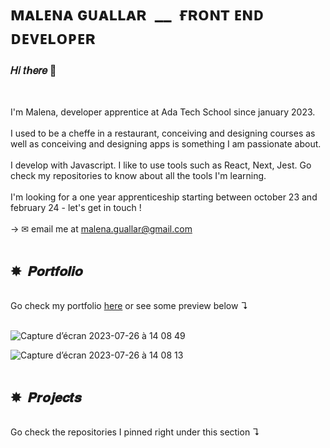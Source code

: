 # ᴍᴀʟᴇɴᴀ ɢᴜᴀʟʟᴀʀ &nbsp;__&nbsp; ғʀᴏɴᴛ ᴇɴᴅ ᴅᴇᴠᴇʟᴏᴘᴇʀ

### 𝐻𝑖 𝑡ℎ𝑒𝑟𝑒 🌈

<br>

I'm Malena, developer apprentice at Ada Tech School since january 2023. 
<br>
<br>
I used to be a cheffe in a restaurant, conceiving and designing courses as well as conceiving and designing apps is something I am passionate about. 
<br>
<br>
I develop with Javascript. I like to use tools such as React, Next, Jest. Go check my repositories to know about all the tools I'm learning. 
<br>
<br>
I'm looking for a one year apprenticeship starting between october 23 and february 24 - let's get in touch ! <br>
<br> 
→ ✉ email me at malena.guallar@gmail.com
<br>
<br>

## ✸&nbsp; 𝑷𝒐𝒓𝒕𝒇𝒐𝒍𝒊𝒐
<br>
Go check my portfolio <a target="_blank" rel="noopener noreferrer" href="https://malena-guallar.github.io/_Portfolio/">here</a> or see some preview below ↴
<br>
<br>

![Capture d’écran 2023-07-26 à 14 08 49](https://github.com/Malena-Guallar/Malena-Guallar/assets/123973678/25ffe3dc-761d-4e5f-9212-6ee18997a0ea)

![Capture d’écran 2023-07-26 à 14 08 13](https://github.com/Malena-Guallar/Malena-Guallar/assets/123973678/16c3bf2b-6caa-429a-af61-56f4323e3640)
<br>
<br>

## ✸&nbsp; 𝑷𝒓𝒐𝒋𝒆𝒄𝒕𝒔
<br>
Go check the repositories I pinned right under this section ↴
